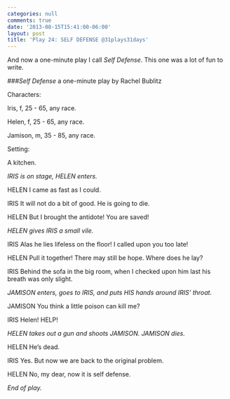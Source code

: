 ```yaml
---
categories: null
comments: true
date: '2013-08-15T15:41:00-06:00'
layout: post
title: 'Play 24: SELF DEFENSE @31plays31days'
---
```


And now a one-minute play I call *Self Defense*. This one was a lot of fun to write.

###*Self Defense* a one-minute play by Rachel Bublitz

Characters:

Iris, f, 25 - 65, any race.

Helen, f, 25 - 65, any race.

Jamison, m, 35 - 85, any race.

Setting:

A kitchen.

*IRIS is on stage, HELEN enters.*

HELEN
I came as fast as I could.

IRIS
It will not do a bit of good. He is going to die.

HELEN
But I brought the antidote! You are saved!

*HELEN gives IRIS a small vile.*

IRIS
Alas he lies lifeless on the floor! I called upon you too late!

HELEN
Pull it together! There may still be hope. Where does he lay?

IRIS
Behind the sofa in the big room, when I checked upon him last his breath was only slight.

*JAMISON enters, goes to IRIS, and puts HIS hands around IRIS’ throat.*

JAMISON
You think a little poison can kill me?

IRIS
Helen! HELP!

*HELEN takes out a gun and shoots JAMISON. JAMISON dies.*

HELEN
He’s dead.

IRIS
Yes. But now we are back to the original problem.

HELEN
No, my dear, now it is self defense.

*End of play.*
